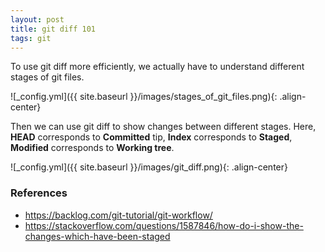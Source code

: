 ```yaml
---
layout: post
title: git diff 101
tags: git
---
```


To use git diff more efficiently, we actually have to understand different stages of git files.

![_config.yml]({{ site.baseurl }}/images/stages_of_git_files.png){: .align-center}

Then we can use git diff to show changes between different stages. Here, **HEAD** corresponds to **Committed** tip, **Index** corresponds to **Staged**, **Modified** corresponds to **Working tree**.

![_config.yml]({{ site.baseurl }}/images/git_diff.png){: .align-center}

### References

* <https://backlog.com/git-tutorial/git-workflow/>
* <https://stackoverflow.com/questions/1587846/how-do-i-show-the-changes-which-have-been-staged>
